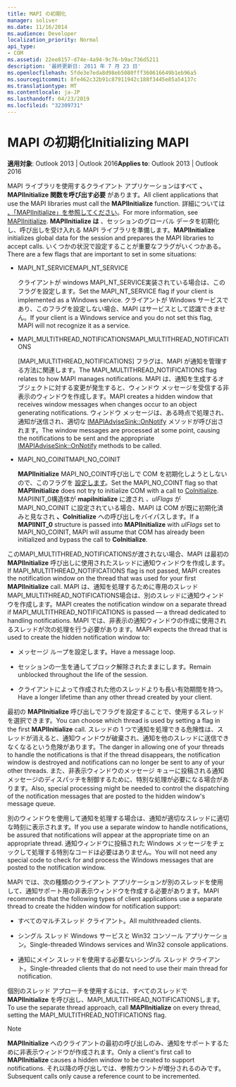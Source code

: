 ```yaml
---
title: MAPI の初期化
manager: soliver
ms.date: 11/16/2014
ms.audience: Developer
localization_priority: Normal
api_type:
- COM
ms.assetid: 22ee8157-d74e-4a94-9c76-b9ac736d5211
description: '最終更新日: 2011 年 7 月 23 日'
ms.openlocfilehash: 5fde3e7eda8d98eb5080fff360616649b1eb96a5
ms.sourcegitcommit: 8fe462c32b91c87911942c188f3445e85a54137c
ms.translationtype: MT
ms.contentlocale: ja-JP
ms.lasthandoff: 04/23/2019
ms.locfileid: "32309731"
---
```

# <a name="initializing-mapi"></a><span data-ttu-id="fff72-103">MAPI の初期化</span><span class="sxs-lookup"><span data-stu-id="fff72-103">Initializing MAPI</span></span>

  
  
<span data-ttu-id="fff72-104">**適用対象**: Outlook 2013 | Outlook 2016</span><span class="sxs-lookup"><span data-stu-id="fff72-104">**Applies to**: Outlook 2013 | Outlook 2016</span></span> 
  
<span data-ttu-id="fff72-105">MAPI ライブラリを使用するクライアント アプリケーションはすべて **、MAPIInitialize 関数を呼び出す必要** があります。</span><span class="sxs-lookup"><span data-stu-id="fff72-105">All client applications that use the MAPI libraries must call the **MAPIInitialize** function.</span></span> <span data-ttu-id="fff72-106">詳細については [、「MAPIInitialize」を参照してください](mapiinitialize.md)。</span><span class="sxs-lookup"><span data-stu-id="fff72-106">For more information, see [MAPIInitialize](mapiinitialize.md).</span></span> <span data-ttu-id="fff72-107">**MAPIInitialize は** 、セッションのグローバル データを初期化し、呼び出しを受け入れる MAPI ライブラリを準備します。</span><span class="sxs-lookup"><span data-stu-id="fff72-107">**MAPIInitialize** initializes global data for the session and prepares the MAPI libraries to accept calls.</span></span> <span data-ttu-id="fff72-108">いくつかの状況で設定することが重要なフラグがいくつかある。</span><span class="sxs-lookup"><span data-stu-id="fff72-108">There are a few flags that are important to set in some situations:</span></span> 
  
- <span data-ttu-id="fff72-109">MAPI_NT_SERVICE</span><span class="sxs-lookup"><span data-stu-id="fff72-109">MAPI_NT_SERVICE</span></span>
    
    <span data-ttu-id="fff72-110">クライアントが windows MAPI_NT_SERVICE実装されている場合は、このフラグを設定します。</span><span class="sxs-lookup"><span data-stu-id="fff72-110">Set the MAPI_NT_SERVICE flag if your client is implemented as a Windows service.</span></span> <span data-ttu-id="fff72-111">クライアントが Windows サービスであり、このフラグを設定しない場合、MAPI はサービスとして認識できません。</span><span class="sxs-lookup"><span data-stu-id="fff72-111">If your client is a Windows service and you do not set this flag, MAPI will not recognize it as a service.</span></span> 
    
- <span data-ttu-id="fff72-112">MAPI_MULTITHREAD_NOTIFICATIONS</span><span class="sxs-lookup"><span data-stu-id="fff72-112">MAPI_MULTITHREAD_NOTIFICATIONS</span></span>
    
    <span data-ttu-id="fff72-113">[MAPI_MULTITHREAD_NOTIFICATIONS] フラグは、MAPI が通知を管理する方法に関連します。</span><span class="sxs-lookup"><span data-stu-id="fff72-113">The MAPI_MULTITHREAD_NOTIFICATIONS flag relates to how MAPI manages notifications.</span></span> <span data-ttu-id="fff72-114">MAPI は、通知を生成するオブジェクトに対する変更が発生すると、ウィンドウ メッセージを受信する非表示のウィンドウを作成します。</span><span class="sxs-lookup"><span data-stu-id="fff72-114">MAPI creates a hidden window that receives window messages when changes occur to an object generating notifications.</span></span> <span data-ttu-id="fff72-115">ウィンドウ メッセージは、ある時点で処理され、通知が送信され、適切な [IMAPIAdviseSink::OnNotify](imapiadvisesink-onnotify.md) メソッドが呼び出されます。</span><span class="sxs-lookup"><span data-stu-id="fff72-115">The window messages are processed at some point, causing the notifications to be sent and the appropriate [IMAPIAdviseSink::OnNotify](imapiadvisesink-onnotify.md) methods to be called.</span></span> 
    
- <span data-ttu-id="fff72-116">MAPI_NO_COINIT</span><span class="sxs-lookup"><span data-stu-id="fff72-116">MAPI_NO_COINIT</span></span>
    
    <span data-ttu-id="fff72-117">**MAPIInitialize** MAPI_NO_COINT呼び出しで COM を初期化しようとしないので、このフラグを [設定します](https://msdn.microsoft.com/library/ms886303.aspx)。</span><span class="sxs-lookup"><span data-stu-id="fff72-117">Set the MAPI_NO_COINT flag so that **MAPIInitialize** does not try to initialize COM with a call to [CoInitialize](https://msdn.microsoft.com/library/ms886303.aspx).</span></span> <span data-ttu-id="fff72-118">MAPIINIT_0構造体が **mapiInitialize** に渡され _、ulFlags_ が MAPI_NO_COINIT に設定されている場合、MAPI は COM が既に初期化済みと見なされ **、CoInitialize** への呼び出しをバイパスします。</span><span class="sxs-lookup"><span data-stu-id="fff72-118">If a **MAPIINIT_0** structure is passed into **MAPIInitialize** with  _ulFlags_ set to MAPI_NO_COINIT, MAPI will assume that COM has already been initialized and bypass the call to **CoInitialize**.</span></span>
    
<span data-ttu-id="fff72-119">このMAPI_MULTITHREAD_NOTIFICATIONSが渡されない場合、MAPI は最初の **MAPIInitialize** 呼び出しに使用されたスレッドに通知ウィンドウを作成します。</span><span class="sxs-lookup"><span data-stu-id="fff72-119">If MAPI_MULTITHREAD_NOTIFICATIONS flag is not passed, MAPI creates the notification window on the thread that was used for your first **MAPIInitialize** call.</span></span> <span data-ttu-id="fff72-120">MAPI は、通知を処理するために専用のスレッドMAPI_MULTITHREAD_NOTIFICATIONS場合は、別のスレッドに通知ウィンドウを作成します。</span><span class="sxs-lookup"><span data-stu-id="fff72-120">MAPI creates the notification window on a separate thread if MAPI_MULTITHREAD_NOTIFICATIONS is passed — a thread dedicated to handling notifications.</span></span> <span data-ttu-id="fff72-121">MAPI では、非表示の通知ウィンドウの作成に使用されるスレッドが次の処理を行う必要があります。</span><span class="sxs-lookup"><span data-stu-id="fff72-121">MAPI expects the thread that is used to create the hidden notification window to:</span></span> 
  
- <span data-ttu-id="fff72-122">メッセージ ループを設定します。</span><span class="sxs-lookup"><span data-stu-id="fff72-122">Have a message loop.</span></span>
    
- <span data-ttu-id="fff72-123">セッションの一生を通してブロック解除されたままにします。</span><span class="sxs-lookup"><span data-stu-id="fff72-123">Remain unblocked throughout the life of the session.</span></span>
    
- <span data-ttu-id="fff72-124">クライアントによって作成された他のスレッドよりも長い有効期間を持つ。</span><span class="sxs-lookup"><span data-stu-id="fff72-124">Have a longer lifetime than any other thread created by your client.</span></span> 
    
<span data-ttu-id="fff72-125">最初の **MAPIInitialize** 呼び出しでフラグを設定することで、使用するスレッドを選択できます。</span><span class="sxs-lookup"><span data-stu-id="fff72-125">You can choose which thread is used by setting a flag in the first **MAPIInitialize** call.</span></span> <span data-ttu-id="fff72-126">スレッドの 1 つで通知を処理できる危険性は、スレッドが消えると、通知ウィンドウが破棄され、通知を他のスレッドに送信できなくなるという危険があります。</span><span class="sxs-lookup"><span data-stu-id="fff72-126">The danger in allowing one of your threads to handle the notifications is that if the thread disappears, the notification window is destroyed and notifications can no longer be sent to any of your other threads.</span></span> <span data-ttu-id="fff72-127">また、非表示ウィンドウのメッセージ キューに投稿される通知メッセージのディスパッチを制御するために、特別な処理が必要になる場合があります。</span><span class="sxs-lookup"><span data-stu-id="fff72-127">Also, special processing might be needed to control the dispatching of the notification messages that are posted to the hidden window's message queue.</span></span> 
  
<span data-ttu-id="fff72-128">別のウィンドウを使用して通知を処理する場合は、通知が適切なスレッドに適切な時刻に表示されます。</span><span class="sxs-lookup"><span data-stu-id="fff72-128">If you use a separate window to handle notifications, be assured that notifications will appear at the appropriate time on an appropriate thread.</span></span> <span data-ttu-id="fff72-129">通知ウィンドウに投稿された Windows メッセージをチェックして処理する特別なコードは必要はありません。</span><span class="sxs-lookup"><span data-stu-id="fff72-129">You will not need any special code to check for and process the Windows messages that are posted to the notification window.</span></span> 
  
<span data-ttu-id="fff72-130">MAPI では、次の種類のクライアント アプリケーションが別のスレッドを使用して、通知サポート用の非表示ウィンドウを作成する必要があります。</span><span class="sxs-lookup"><span data-stu-id="fff72-130">MAPI recommends that the following types of client applications use a separate thread to create the hidden window for notification support:</span></span>
  
- <span data-ttu-id="fff72-131">すべてのマルチスレッド クライアント。</span><span class="sxs-lookup"><span data-stu-id="fff72-131">All multithreaded clients.</span></span>
    
- <span data-ttu-id="fff72-132">シングル スレッド Windows サービスと Win32 コンソール アプリケーション。</span><span class="sxs-lookup"><span data-stu-id="fff72-132">Single-threaded Windows services and Win32 console applications.</span></span>
    
- <span data-ttu-id="fff72-133">通知にメイン スレッドを使用する必要ないシングル スレッド クライアント。</span><span class="sxs-lookup"><span data-stu-id="fff72-133">Single-threaded clients that do not need to use their main thread for notification.</span></span>
    
<span data-ttu-id="fff72-134">個別のスレッド アプローチを使用するには、すべてのスレッドで **MAPIInitialize** を呼び出し、MAPI_MULTITHREAD_NOTIFICATIONSします。</span><span class="sxs-lookup"><span data-stu-id="fff72-134">To use the separate thread approach, call **MAPIInitialize** on every thread, setting the MAPI_MULTITHREAD_NOTIFICATIONS flag.</span></span> 
  
> [!NOTE]
> <span data-ttu-id="fff72-135">**MAPIInitialize** へのクライアントの最初の呼び出しのみ、通知をサポートするために非表示ウィンドウが作成されます。</span><span class="sxs-lookup"><span data-stu-id="fff72-135">Only a client's first call to **MAPIInitialize** causes a hidden window to be created to support notifications.</span></span> <span data-ttu-id="fff72-136">それ以降の呼び出しでは、参照カウントが増分されるのみです。</span><span class="sxs-lookup"><span data-stu-id="fff72-136">Subsequent calls only cause a reference count to be incremented.</span></span> 
  

